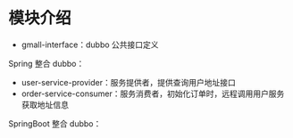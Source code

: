 # 模块介绍
- gmall-interface：dubbo 公共接口定义

Spring 整合 dubbo：
- user-service-provider：服务提供者，提供查询用户地址接口
- order-service-consumer：服务消费者，初始化订单时，远程调用用户服务获取地址信息

SpringBoot 整合 dubbo：
